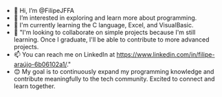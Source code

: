 - 👋 Hi, I’m @FilipeJFFA
- 👀 I’m interested in exploring and learn more about programming.
- 🌱 I'm currently learning the C language, Excel, and VisualBasic.
- 💞️ "I'm looking to collaborate on simple projects because I'm still learning. Once I graduate, I'll be able to contribute to more advanced projects.
- 📫 You can reach me on LinkedIn at https://www.linkedin.com/in/filipe-araújo-6b06102a1/."
- 😊 My goal is to continuously expand my programming knowledge and contribute meaningfully to the tech community. Excited to connect and learn together.
<!---
FilipeJFFA/FilipeJFFA is a ✨ special ✨ repository because its `README.md` (this file) appears on your GitHub profile.
You can click the Preview link to take a look at your changes.
--->
